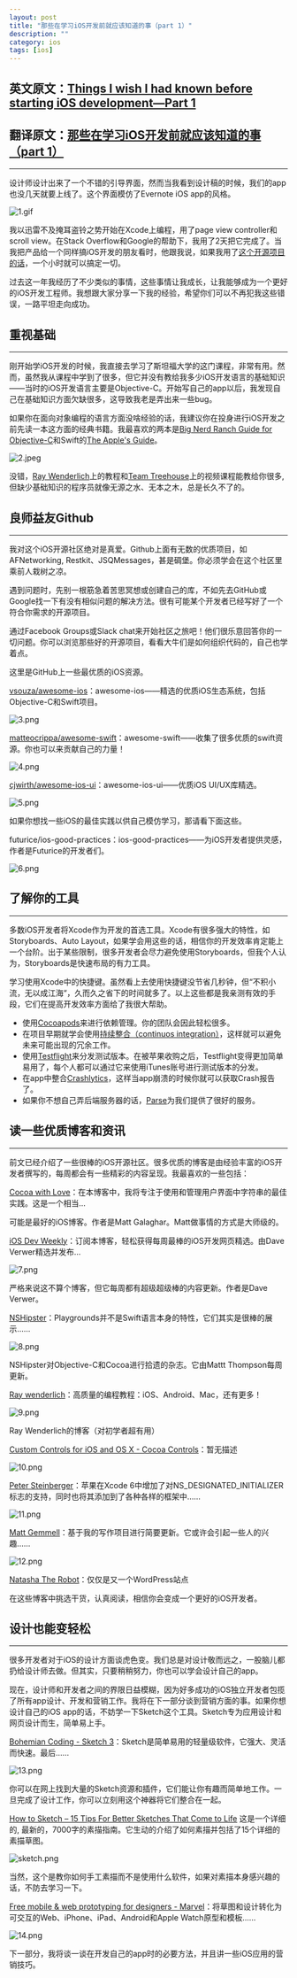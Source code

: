 ```yaml
---
layout: post
title: "那些在学习iOS开发前就应该知道的事（part 1）"
description: ""
category: ios
tags: [ios]
---
```



## 英文原文：[Things I wish I had known before starting iOS development—Part 1](https://medium.com/ios-os-x-development/things-i-wish-i-had-known-before-starting-ios-development-part-1-421a05e8447e)

## 翻译原文：[那些在学习iOS开发前就应该知道的事（part 1）](http://www.cocoachina.com/ios/20150608/12052.html)
---

设计师设计出来了一个不错的引导界面，然而当我看到设计稿的时候，我们的app也没几天就要上线了。这个界面模仿了Evernote iOS app的风格。

![1.gif](/assets/img/ios/start/1.gif)

我以迅雷不及掩耳盗铃之势开始在Xcode上编程，用了page view controller和scroll view。在Stack Overflow和Google的帮助下，我用了2天把它完成了。当我把产品给一个同样搞iOS开发的朋友看时，他跟我说，如果我用了[这个开源项目的话](https://github.com/mamaral/Onboard.git)，一个小时就可以搞定一切。

过去这一年我经历了不少类似的事情，这些事情让我成长，让我能够成为一个更好的iOS开发工程师。我想跟大家分享一下我的经验，希望你们可以不再犯我这些错误，一路平坦走向成功。

## 重视基础
---

刚开始学iOS开发的时候，我直接去学习了斯坦福大学的这门课程，非常有用。然而，虽然我从课程中学到了很多，但它并没有教给我多少iOS开发语言的基础知识——当时的iOS开发语言主要是Objective-C。开始写自己的app以后，我发现自己在基础知识方面欠缺很多，这导致我老是弄出来一些bug。

如果你在面向对象编程的语言方面没啥经验的话，我建议你在投身进行iOS开发之前先读一本这方面的经典书籍。我最喜欢的两本是[Big Nerd Ranch Guide for Objective-C](https://www.bignerdranch.com/we-write/objective-c-programming/)和Swift的[The Apple's Guide](https://developer.apple.com/library/ios/documentation/Swift/Conceptual/Swift_Programming_Language/)。

![2.jpeg](/assets/img/ios/start/2.jpeg)

没错，[Ray Wenderlich](http://www.raywenderlich.com/)上的教程和[Team Treehouse](http://teamtreehouse.com/)上的视频课程能教给你很多,但缺少基础知识的程序员就像无源之水、无本之木，总是长久不了的。

## 良师益友Github
---

我对这个iOS开源社区绝对是真爱。Github上面有无数的优质项目，如AFNetworking, Restkit、JSQMessages，甚是碉堡。你必须学会在这个社区里乘前人栽树之凉。

遇到问题时，先别一根筋急着苦思冥想或创建自己的库，不如先去GitHub或Google找一下有没有相似问题的解决方法。很有可能某个开发者已经写好了一个符合你需求的开源项目。

通过Facebook Groups或Slack chat来开始社区之旅吧！他们很乐意回答你的一切问题。你可以浏览那些好的开源项目，看看大牛们是如何组织代码的，自己也学着点。

这里是GitHub上一些最优质的iOS资源。

[vsouza/awesome-ios](https://github.com/vsouza/awesome-ios0)：awesome-ios——精选的优质iOS生态系统，包括Objective-C和Swift项目。

![3.png](/assets/img/ios/start/3.png)

[matteocrippa/awesome-swift](https://github.com/matteocrippa/awesome-swift)：awesome-swift——收集了很多优质的swift资源。你也可以来贡献自己的力量！

![4.png](/assets/img/ios/start/4.png)

[cjwirth/awesome-ios-ui](https://github.com/cjwirth/awesome-ios-ui)：awesome-ios-ui——优质iOS UI/UX库精选。

![5.png](/assets/img/ios/start/5.png)

如果你想找一些iOS的最佳实践以供自己模仿学习，那请看下面这些。

futurice/ios-good-practices：ios-good-practices——为iOS开发者提供灵感，作者是Futurice的开发者们。

![6.png](/assets/img/ios/start/6.png)

## 了解你的工具
---

多数iOS开发者将Xcode作为开发的首选工具。Xcode有很多强大的特性，如Storyboards、Auto Layout，如果学会用这些的话，相信你的开发效率肯定能上一个台阶。出于某些限制，很多开发者会尽力避免使用Storyboards，但我个人认为，Storyboards是快速布局的有力工具。

学习使用Xcode中的快捷键。虽然看上去使用快捷键没节省几秒钟，但“不积小流，无以成江海“，久而久之省下的时间就多了。以上这些都是我亲测有效的手段，它们在提高开发效率方面给了我很大帮助。

* 使用[Cocoapods](https://cocoapods.org/)来进行依赖管理。你的团队会因此轻松很多。
* 在项目早期就学会使用[持续整合（continuos integration）](https://developer.apple.com/library/ios/documentation/IDEs/Conceptual/xcode_guide-continuous_integration/)，这样就可以避免未来可能出现的冗余工作。
* 使用[Testflight](https://developer.apple.com/testflight/)来分发测试版本。在被苹果收购之后，Testflight变得更加简单易用了，每个人都可以通过它来使用iTunes账号进行测试版本的分发。
* 在app中整合[Crashlytics](https://try.crashlytics.com/)，这样当app崩溃的时候你就可以获取Crash报告了。
* 如果你不想自己弄后端服务器的话，[Parse](https://parse.com/)为我们提供了很好的服务。

## 读一些优质博客和资讯
---

前文已经介绍了一些很棒的iOS开源社区。很多优质的博客是由经验丰富的iOS开发者撰写的，每周都会有一些精彩的内容呈现。我最喜欢的一些包括：

[Cocoa with Love](http://cocoawithlove.com/)：在本博客中，我将专注于使用和管理用户界面中字符串的最佳实践。这是一个相当...

可能是最好的iOS博客。作者是Matt Galaghar。Matt做事情的方式是大师级的。

[iOS Dev Weekly](http://iosdevweekly.com/)：订阅本博客，轻松获得每周最棒的iOS开发网页精选。由Dave Verwer精选并发布...

![7.png](/assets/img/ios/start/7.png)

严格来说这不算个博客，但它每周都有超级超级棒的内容更新。作者是Dave Verwer。

[NSHipster](http://nshipster.com/)：Playgrounds并不是Swift语言本身的特性，它们其实是很棒的展示……

![8.png](/assets/img/ios/start/8.png)

NSHipster对Objective-C和Cocoa进行拾遗的杂志。它由Mattt Thompson每周更新。

[Ray wenderlich](http://www.raywenderlich.com/)：高质量的编程教程：iOS、Android、Mac，还有更多！

![9.png](/assets/img/ios/start/9.png)

Ray Wenderlich的博客（对初学者超有用）

[Custom Controls for iOS and OS X - Cocoa Controls](http://cocoacontrols.com/)：暂无描述

![10.png](/assets/img/ios/start/10.png)

[Peter Steinberger](http://petersteinberger.com/)：苹果在Xcode 6中增加了对NS_DESIGNATED_INITIALIZER 标志的支持，同时也将其添加到了各种各样的框架中……

![11.png](/assets/img/ios/start/11.png)

[Matt Gemmell](http://mattgemmell.com/)：基于我的写作项目进行简要更新。它或许会引起一些人的兴趣……

![12.png](/assets/img/ios/start/12.png)

[Natasha The Robot](http://natashatherobot.com/)：仅仅是又一个WordPress站点

在这些博客中挑选干货，认真阅读，相信你会变成一个更好的iOS开发者。

## 设计也能变轻松
---

很多开发者对于iOS的设计方面谈虎色变。我们总是对设计敬而远之，一股脑儿都扔给设计师去做。但其实，只要稍稍努力，你也可以学会设计自己的app。

现在，设计师和开发者之间的界限日益模糊，因为好多成功的iOS独立开发者包揽了所有app设计、开发和营销工作。我将在下一部分谈到营销方面的事。如果你想设计自己的iOS app的话，不妨学一下Sketch这个工具。Sketch专为应用设计和网页设计而生，简单易上手。

[Bohemian Coding - Sketch 3](http://bohemiancoding.com/sketch/)：Sketch是简单易用的轻量级软件，它强大、灵活而快速。最后……

![13.png](/assets/img/ios/start/13.png)

你可以在网上找到大量的Sketch资源和插件，它们能让你有趣而简单地工作。一旦完成了设计工作，你可以立刻用这个神器将它们整合在一起。

[How to Sketch – 15 Tips For Better Sketches That Come to Life](https://www.jenreviews.com/how-to-sketch/) 这是一个详细的, 最新的，7000字的素描指南。它生动的介绍了如何素描并包括了15个详细的素描草图。

![sketch.png](/assets/img/ios/start/sketch.jpg)

当然，这个是教你如何手工素描而不是使用什么软件，如果对素描本身感兴趣的话，不防去学习一下。

[Free mobile & web prototyping for designers - Marvel](https://marvelapp.com/)：将草图和设计转化为可交互的Web、iPhone、iPad、Android和Apple Watch原型和模板……

![14.png](/assets/img/ios/start/14.png)

下一部分，我将谈一谈在开发自己的app时的必要方法，并且讲一些iOS应用的营销技巧。
